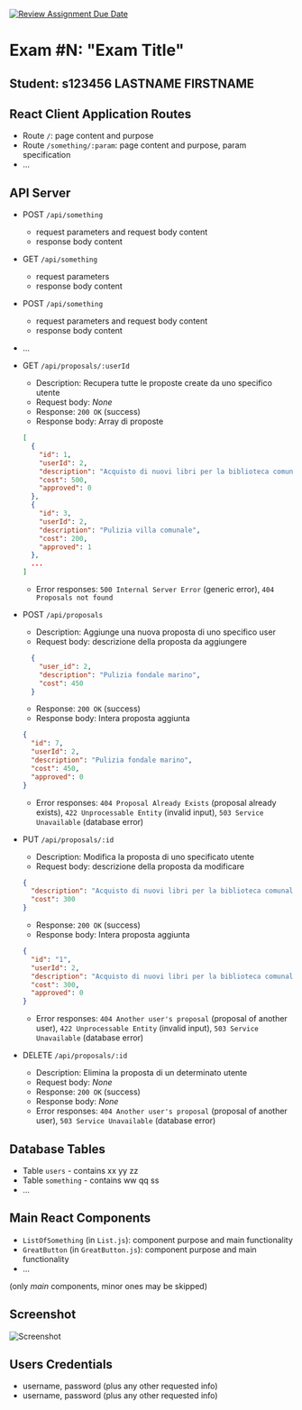 [![Review Assignment Due Date](https://classroom.github.com/assets/deadline-readme-button-22041afd0340ce965d47ae6ef1cefeee28c7c493a6346c4f15d667ab976d596c.svg)](https://classroom.github.com/a/OLXYiqlj)
# Exam #N: "Exam Title"
## Student: s123456 LASTNAME FIRSTNAME 

## React Client Application Routes

- Route `/`: page content and purpose
- Route `/something/:param`: page content and purpose, param specification
- ...

## API Server

- POST `/api/something`
  - request parameters and request body content
  - response body content
- GET `/api/something`
  - request parameters
  - response body content
- POST `/api/something`
  - request parameters and request body content
  - response body content
- ...

- GET `/api/proposals/:userId`
  - Description: Recupera tutte le proposte create da uno specifico utente
  - Request body: _None_
  - Response: `200 OK` (success)
  - Response body: Array di proposte

  ``` json
  [
    {
      "id": 1,
      "userId": 2,
      "description": "Acquisto di nuovi libri per la biblioteca comunitaria",
      "cost": 500,
      "approved": 0
    },
    {
      "id": 3,
      "userId": 2,
      "description": "Pulizia villa comunale",
      "cost": 200,
      "approved": 1
    },
    ...
  ]
  ```

  - Error responses: `500 Internal Server Error` (generic error), `404 Proposals not found`

- POST `/api/proposals`
  - Description: Aggiunge una nuova proposta di uno specifico user
  - Request body: descrizione della proposta da aggiungere

  ``` json
    {
      "user_id": 2,
      "description": "Pulizia fondale marino",
      "cost": 450
    }
    ```
    
    - Response: `200 OK` (success)
    - Response body: Intera proposta aggiunta
    
    ``` json
    {
      "id": 7,
      "userId": 2,
      "description": "Pulizia fondale marino",
      "cost": 450,
      "approved": 0
    }
  ```

  - Error responses: `404 Proposal Already Exists` (proposal already exists), `422 Unprocessable Entity` (invalid input), `503 Service Unavailable` (database error)

- PUT `/api/proposals/:id`
  - Description: Modifica la proposta di uno specificato utente
  - Request body: descrizione della proposta da modificare

  ``` json
  {
    "description": "Acquisto di nuovi libri per la biblioteca comunale",
    "cost": 300
  }
  ```

  - Response: `200 OK` (success)
  - Response body: Intera proposta aggiunta
  
  ``` json
  {
    "id": "1",
    "userId": 2,
    "description": "Acquisto di nuovi libri per la biblioteca comunale",
    "cost": 300,
    "approved": 0
  }
  ```
  - Error responses: `404 Another user's proposal` (proposal of another user), `422 Unprocessable Entity` (invalid input), `503 Service Unavailable` (database error)

- DELETE `/api/proposals/:id`
  - Description: Elimina la proposta di un determinato utente
  - Request body: _None_
  - Response: `200 OK` (success)
  - Response body: _None_
  - Error responses:  `404 Another user's proposal` (proposal of another user), `503 Service Unavailable` (database error)


  


## Database Tables

- Table `users` - contains xx yy zz
- Table `something` - contains ww qq ss
- ...

## Main React Components

- `ListOfSomething` (in `List.js`): component purpose and main functionality
- `GreatButton` (in `GreatButton.js`): component purpose and main functionality
- ...

(only _main_ components, minor ones may be skipped)

## Screenshot

![Screenshot](./img/screenshot.jpg)

## Users Credentials

- username, password (plus any other requested info)
- username, password (plus any other requested info)
